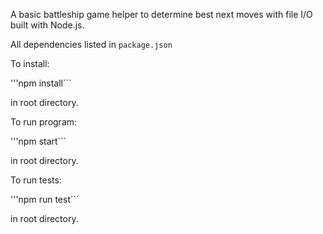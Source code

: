 A basic battleship game helper to determine best next moves with file I/O built with Node.js.

All dependencies listed in `package.json`

To install:

'''npm install```

in root directory.

To run program:

'''npm start```

in root directory.

To run tests:

'''npm run test```

in root directory.

